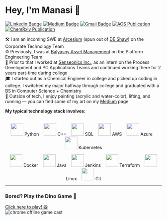 # Hey, I'm Manasi 👋

[![Linkedin Badge](https://img.shields.io/badge/-manasivaidya-blue?style=flat&logo=Linkedin&logoColor=white&link=https://www.linkedin.com/in/manasi-vaidya/)](https://www.linkedin.com/in/manasi-vaidya-5a6526192/)
[![Medium Badge](https://img.shields.io/badge/-@manasivaidya-000000?style=flat&labelColor=000000&logo=Medium&link=https://medium.com/@manasivaidya)](https://medium.com/@manasivaidya)
[![Gmail Badge](https://img.shields.io/badge/-manasiv2@illinois.edu-c14438?style=flat&logo=Gmail&logoColor=white&link=mailto:manasiv2@illinois.edu)](mailto:manasiv2@illinois.edu)
[![ACS Publication](https://img.shields.io/badge/-ACS%20Publication-2f7acc?style=flat&logo=readme&link=https://pubs.acs.org/doi/abs/10.1021/jacs.2c05891)](https://pubs.acs.org/doi/abs/10.1021/jacs.2c05891)
[![ChemRxiv Publication](https://img.shields.io/badge/-ChemRxiv%20Publication-00a8e1?style=flat&logo=readme&link=https://chemrxiv.org/engage/chemrxiv/article-details/6331eff7fee74e83a04b709d)](https://chemrxiv.org/engage/chemrxiv/article-details/6331eff7fee74e83a04b709d)

🛠️ I am an incoming SWE at [Arcesium](https://www.arcesium.com/) (spun out of [DE Shaw](https://www.deshaw.com/)) on the Corporate Technology Team <br>
⚙️ Previously, I was at [Balyasny Asset Management](https://www.linkedin.com/company/balyasny-asset-management-l.p./posts/?feedView=all) on the Platform Engineering Team <br>
🚀 Prior to that I worked at [Senseonics Inc.](https://www.senseonics.com/), as an intern on the Process Development and PC Applications Teams and continued working there for 2 years part-time during college <br>
🎓 I started out as a Chemical Engineer in college and picked up coding in college. I switched my major halfway through college and graduated with a BS in Computer Science + Chemistry <br>
🎨 Outside of tech, I enjoy painting (acrylic and water-color), lifting, and running — you can find some of my art on my [Medium](https://medium.com/@manasivaidya) page <br>

**My typical technology stack involves:**  
<br>

<p align="center">
  <img src="https://upload.wikimedia.org/wikipedia/commons/c/c3/Python-logo-notext.svg" height="40"> Python &nbsp;&nbsp;
  <img src="https://upload.wikimedia.org/wikipedia/commons/1/18/C_Programming_Language.svg" height="40"> C++ &nbsp;&nbsp;
  <img src="https://upload.wikimedia.org/wikipedia/commons/2/29/Postgresql_elephant.svg" height="40"> SQL &nbsp;&nbsp;
  <img src="https://upload.wikimedia.org/wikipedia/commons/9/93/Amazon_Web_Services_Logo.svg" height="40"> AWS &nbsp;&nbsp;
  <img src="https://upload.wikimedia.org/wikipedia/commons/a/a8/Microsoft_Azure_Logo.svg" height="40"> Azure &nbsp;&nbsp;
  <img src="https://upload.wikimedia.org/wikipedia/commons/3/39/Kubernetes_logo_without_workmark.svg" height="40"> Kubernetes
</p>

<p align="center">
  <img src="https://upload.wikimedia.org/wikipedia/commons/4/4e/Docker_%28container_engine%29_logo.svg" height="40"> Docker &nbsp;&nbsp;
  <img src="https://upload.wikimedia.org/wikipedia/en/3/30/Java_programming_language_logo.svg" height="40"> Java &nbsp;&nbsp;
  <img src="https://upload.wikimedia.org/wikipedia/commons/e/e9/Jenkins_logo.svg" height="40"> Jenkins &nbsp;&nbsp;
  <img src="https://upload.wikimedia.org/wikipedia/commons/0/04/Terraform_Logo.svg" height="40"> Terraform &nbsp;&nbsp;
  <img src="https://upload.wikimedia.org/wikipedia/commons/3/35/Tux.svg" height="40"> Linux &nbsp;&nbsp;
  <img src="https://upload.wikimedia.org/wikipedia/commons/e/e0/Git-logo.svg" height="40"> Git
</p>

---

### Bored? Play the Dino Game 🦖

[Click here to play! 😄](http://wayou.github.io/t-rex-runner/)  
![chrome offline game cast](https://github.com/wayou/t-rex-runner/blob/gh-pages/assets/screenshot.gif)
